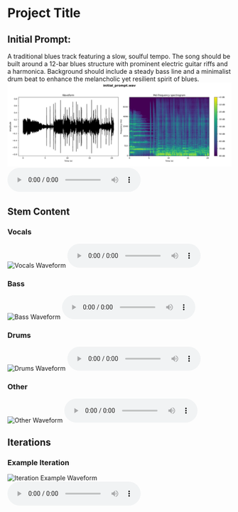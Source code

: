 # Project Title

## Initial Prompt: 
A traditional blues track featuring a slow, soulful tempo. The song should be built around a 12-bar blues structure with prominent electric guitar riffs and a harmonica. Background should include a steady bass line and a minimalist drum beat to enhance the melancholic yet resilient spirit of blues.
![Initial Prompt Waveform](initial_prompt_waveform_spectrogram.png)
<audio controls>
  <source src="initial_prompt.wav" type="audio/wav">
Your browser does not support the audio element.
</audio>

## Stem Content

### Vocals
![Vocals Waveform](path/to/vocals_waveform_spectrogram.png)
<audio controls>
  <source src="path/to/vocals.wav" type="audio/wav">
Your browser does not support the audio element.
</audio>

### Bass
![Bass Waveform](path/to/bass_waveform_spectrogram.png)
<audio controls>
  <source src="path/to/bass.wav" type="audio/wav">
Your browser does not support the audio element.
</audio>

### Drums
![Drums Waveform](path/to/drums_waveform_spectrogram.png)
<audio controls>
  <source src="path/to/drums.wav" type="audio/wav">
Your browser does not support the audio element.
</audio>

### Other
![Other Waveform](path/to/other_waveform_spectrogram.png)
<audio controls>
  <source src="path/to/other.wav" type="audio/wav">
Your browser does not support the audio element.
</audio>

## Iterations
### Example Iteration
![Iteration Example Waveform](path/to/iteration_waveform_spectrogram.png)
<audio controls>
  <source src="path/to/iteration_audio.wav" type="audio/wav">
Your browser does not support the audio element.
</audio>

